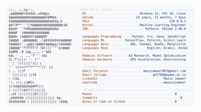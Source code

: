 <picture>
  <source srcset="https://raw.githubusercontent.com/mmazinjameel/mmazinjameel/main/dark_mode.svg?v=1760230276" media="(prefers-color-scheme: dark)">
  <img src="https://raw.githubusercontent.com/mmazinjameel/mmazinjameel/main/light_mode.svg?v=1760230276">
</picture>

